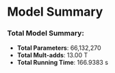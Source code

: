 
# Model Summary

### Total Model Summary:
- **Total Parameters**: 66,132,270
- **Total Mult-adds**: 13.00 T
- **Total Running Time**: 166.9383 s









